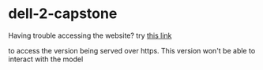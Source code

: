 # dell-2-capstone

Having trouble accessing the website? try 
[this link](https://eliotdoesprogramming.github.io/dell-2-capstone/)

to access the version being served over https. This version won't be able to interact with the model


